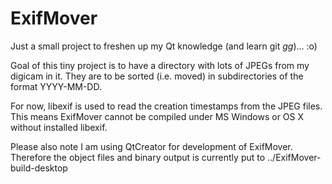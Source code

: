 ExifMover
=========

Just a small project to freshen up my Qt knowledge (and learn git *gg*)... :o)

Goal of this tiny project is to have a directory with lots of JPEGs from my digicam in it.
They are to be sorted (i.e. moved) in subdirectories of the format YYYY-MM-DD.

For now, libexif is used to read the creation timestamps from the JPEG files. This means ExifMover cannot be compiled under MS Windows or OS X without installed libexif.

Please also note I am using QtCreator for development of ExifMover.
Therefore the object files and binary output is currently put to ../ExifMover-build-desktop

